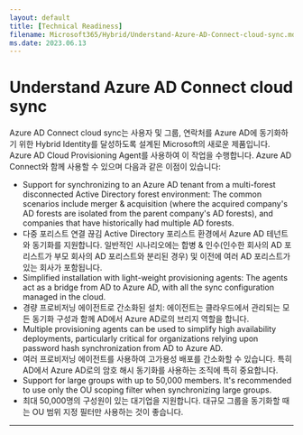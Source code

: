 ```yaml
---
layout: default
title: [Technical Readiness]
filename: Microsoft365/Hybrid/Understand-Azure-AD-Connect-cloud-sync.md
ms.date: 2023.06.13
---
```


# Understand Azure AD Connect cloud sync

Azure AD Connect cloud sync는 사용자 및 그룹, 연락처를 Azure AD에 동기화하기 위한 Hybrid Identity를 달성하도록 설계된 Microsoft의 새로운 제품입니다.
Azure AD Cloud Provisioning Agent를 사용하여 이 작업을 수행합니다. Azure AD Connect와 함께 사용할 수 있으며 다음과 같은 이점이 있습니다:

- Support for synchronizing to an Azure AD tenant from a multi-forest disconnected Active Directory forest environment: The common scenarios include merger & acquisition (where the acquired company's AD forests are isolated from the parent company's AD forests), and companies that have historically had multiple AD forests.
- 다중 포리스트 연결 끊김 Active Directory 포리스트 환경에서 Azure AD 테넌트와 동기화를 지원합니다. 일반적인 시나리오에는 합병 & 인수(인수한 회사의 AD 포리스트가 부모 회사의 AD 포리스트와 분리된 경우) 및 이전에 여러 AD 포리스트가 있는 회사가 포함됩니다.
- Simplified installation with light-weight provisioning agents: The agents act as a bridge from AD to Azure AD, with all the sync configuration managed in the cloud.
- 경량 프로비저닝 에이전트로 간소화된 설치: 에이전트는 클라우드에서 관리되는 모든 동기화 구성과 함께 AD에서 Azure AD로의 브리지 역할을 합니다.
- Multiple provisioning agents can be used to simplify high availability deployments, particularly critical for organizations relying upon password hash synchronization from AD to Azure AD.
- 여러 프로비저닝 에이전트를 사용하여 고가용성 배포를 간소화할 수 있습니다. 특히 AD에서 Azure AD로의 암호 해시 동기화를 사용하는 조직에 특히 중요합니다.
- Support for large groups with up to 50,000 members. It's recommended to use only the OU scoping filter when synchronizing large groups.
- 최대 50,000명의 구성원이 있는 대기업을 지원합니다. 대규모 그룹을 동기화할 때는 OU 범위 지정 필터만 사용하는 것이 좋습니다.


---
